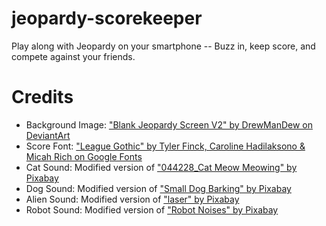 # jeopardy-scorekeeper
 Play along with Jeopardy on your smartphone -- Buzz in, keep score, and compete against your friends.

# Credits
- Background Image: ["Blank Jeopardy Screen V2" by DrewManDew on DeviantArt](https://www.deviantart.com/drewmandew/art/Blank-Jeopardy-Screen-V2-939125799)
- Score Font: ["League Gothic" by Tyler Finck, Caroline Hadilaksono & Micah Rich on Google Fonts](https://fonts.google.com/specimen/League+Gothic)
- Cat Sound: Modified version of ["044228_Cat Meow Meowing" by Pixabay](https://pixabay.com/sound-effects/044228-cat-meow-meowing-71260/)
- Dog Sound: Modified version of ["Small Dog Barking" by Pixabay](https://pixabay.com/sound-effects/small-dog-barking-84707/)
- Alien Sound: Modified version of ["laser" by Pixabay](https://pixabay.com/sound-effects/laser-104024/)
- Robot Sound: Modified version of ["Robot Noises" by Pixabay](https://pixabay.com/sound-effects/robot-noises-70217/)